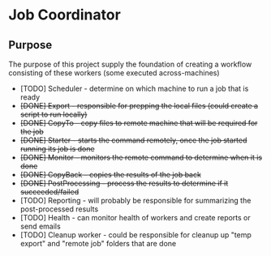# Job Coordinator

## Purpose

The purpose of this project supply the foundation of creating a workflow consisting of these workers (some executed across-machines)
- [TODO] Scheduler - determine on which machine to run a job that is ready
- ~~[DONE] Export - responsible for prepping the local files (could create a script to run locally)~~
- ~~[DONE] CopyTo - copy files to remote machine that will be required for the job~~
- ~~[DONE] Starter - starts the command remotely, once the job started running its job is done~~
- ~~[DONE] Monitor - monitors the remote command to determine when it is done~~
- ~~[DONE] CopyBack - copies the results of the job back~~
- ~~[DONE] PostProcessing - process the results to determine if it succeeded/failed~~
- [TODO] Reporting - will probably be responsible for summarizing the post-processed results
- [TODO] Health - can monitor health of workers and create reports or send emails
- [TODO] Cleanup worker - could be responsible for cleanup up "temp export" and "remote job" folders that are done